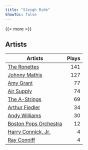 ```yaml
---
title: "Sleigh Ride"
ShowToc: false
---
```


{{< more >}}

## Artists
Artists | Plays 
----- | -----: 
[The Ronettes](/artists/the-ronettes-89545) | 141
[Johnny Mathis](/artists/johnny-mathis-14581) | 127
[Amy Grant](/artists/amy-grant-3053) | 77
[Air Supply](/artists/air-supply-2618) | 74
[The A-Strings](/artists/the-a-strings-30605705) | 69
[Arthur Fiedler](/artists/arthur-fiedler-122289) | 34
[Andy Williams](/artists/andy-williams-16425) | 30
[Boston Pops Orchestra](/artists/boston-pops-orchestra-136372) | 12
[Harry Connick, Jr.](/artists/harry-connick-jr-41411) | 4
[Ray Conniff](/artists/ray-conniff-104848) | 4

